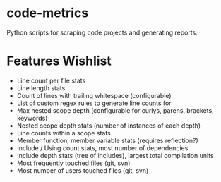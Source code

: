 # code-metrics

Python scripts for scraping code projects and generating reports.

# Features Wishlist

* Line count per file stats
* Line length stats
* Count of lines with trailing whitespace (configurable)
* List of custom regex rules to generate line counts for
* Max nested scope depth (configurable for curlys, parens, brackets, keywords)
* Nested scope depth stats (number of instances of each depth)
* Line counts within a scope stats
* Member function, member variable stats (requires reflection?)
* Include / Using count stats, most number of dependencies
* Include depth stats (tree of includes), largest total compilation units
* Most frequently touched files (git, svn)
* Most number of users touched files (git, svn)
